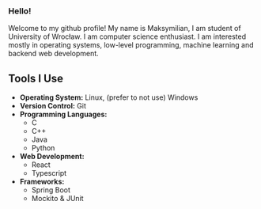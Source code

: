 ### Hello!
Welcome to my github profile! 
My name is Maksymilian, I am student of University of Wrocław.
I am computer science enthusiast. I am interested
mostly in operating systems, low-level programming,
machine learning and backend web development.
## Tools I Use

- **Operating System:** Linux, (prefer to not use) Windows
- **Version Control:** Git
- **Programming Languages:**
  - C
  - C++
  - Java
  - Python
- **Web Development:**
  - React
  - Typescript
- **Frameworks:**
  - Spring Boot
  - Mockito & JUnit

<!--
**Maksymilian21Wnuk/Maksymilian21Wnuk** is a ✨ _special_ ✨ repository because its `README.md` (this file) appears on your GitHub profile.

Here are some ideas to get you started:

- 🔭 I’m currently working on ...
- 🌱 I’m currently learning ...
- 👯 I’m looking to collaborate on ...
- 🤔 I’m looking for help with ...
- 💬 Ask me about ...
- 📫 How to reach me: ...
- 😄 Pronouns: ...
- ⚡ Fun fact: ...
-->
